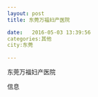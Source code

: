 ```yaml
--- 
layout: post 
title: 东莞万福妇产医院

date:   2016-05-03 13:39:56 
categories:其他  
city:东莞
  
--- 
```

   
东莞万福妇产医院

信息

